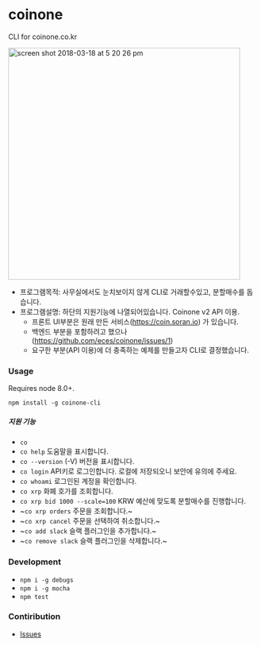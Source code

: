 # coinone
CLI for coinone.co.kr

<img width="467" alt="screen shot 2018-03-18 at 5 20 26 pm" src="https://user-images.githubusercontent.com/836982/37564043-499109b8-2ad1-11e8-8fe8-20d9b903b8d8.png">

- 프로그램목적: 사무실에서도 눈치보이지 않게 CLI로 거래할수있고, 분할매수를 돕습니다.
- 프로그램설명: 하단의 지원기능에 나열되어있습니다. Coinone v2 API 이용. 
    - 프론트 UI부분은 원래 만든 서비스(https://coin.soran.io) 가 있습니다.
    - 백엔드 부분을 포함하려고 했으나 (https://github.com/eces/coinone/issues/1) 
    - 요구한 부분(API 이용)에 더 충족하는 예제를 만들고자 CLI로 결정했습니다.

### Usage

Requires node 8.0+.

`npm install -g coinone-cli`

##### 지원 기능

- `co`
- `co help` 도움말을 표시합니다.
- `co --version` (-V) 버전을 표시합니다.
- `co login` API키로 로그인합니다. 로컬에 저장되오니 보안에 유의에 주세요.
- `co whoami` 로그인된 계정을 확인합니다.
- `co xrp` 화폐 호가를 조회합니다.
- `co xrp bid 1000 --scale=100` KRW 예산에 맞도록 분할매수를 진행합니다.
- ~`co xrp orders` 주문을 조회합니다.~
- ~`co xrp cancel` 주문을 선택하여 취소합니다.~
- ~`co add slack` 슬랙 플러그인을 추가합니다.~
- ~`co remove slack` 슬랙 플러그인을 삭제합니다.~


### Development

- `npm i -g debugs`
- `npm i -g mocha`
- `npm test`


### Contiribution

- [Issues](https://github.com/eces/coinone/issues)